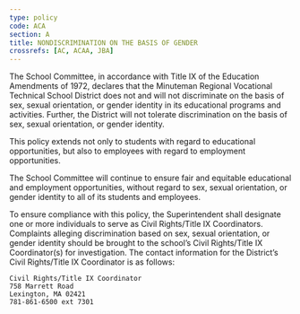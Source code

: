 ```yaml
---
type: policy
code: ACA
section: A
title: NONDISCRIMINATION ON THE BASIS OF GENDER
crossrefs: [AC, ACAA, JBA]
---
```


The School Committee, in accordance with Title IX of the Education Amendments of 1972, declares that the Minuteman Regional Vocational Technical School District does not and will not discriminate on the basis of sex, sexual orientation, or gender identity in its educational programs and activities. Further, the District will not tolerate discrimination on the basis of sex, sexual orientation, or gender identity.

This policy extends not only to students with regard to educational opportunities, but also to employees with regard to employment opportunities.

The School Committee will continue to ensure fair and equitable educational and employment opportunities, without regard to sex, sexual orientation, or gender identity to all of its students and employees.

To ensure compliance with this policy, the Superintendent shall designate one or more individuals to serve as Civil Rights/Title IX Coordinators. Complaints alleging discrimination based on sex, sexual orientation, or gender identity should be brought to the school’s Civil Rights/Title IX Coordinator(s) for investigation. The contact information for the District’s Civil Rights/Title IX Coordinator is as follows:

	Civil Rights/Title IX Coordinator 
	758 Marrett Road
	Lexington, MA 02421 
	781-861-6500 ext 7301
